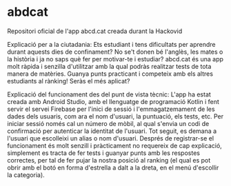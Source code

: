 # abdcat
 Repositori oficial de l'app abcd.cat creada durant la Hackovid

Explicació per a la ciutadania:
Ets estudiant i tens dificultats per aprendre durant aquests dies de confinament? No se't donen bé l'anglès, les mates o la història i ja no saps què fer per motivar-te i estudiar? abcd.cat és una app molt ràpida i senzilla d'utilitzar amb la qual podràs realitzar tests de tota manera de matèries. Guanya punts practicant i competeix amb els altres estudiants al rànking! Seràs el més aplicat?

Explicació del funcionament des del punt de vista tècnic:
L'app ha estat creada amb Android Studio, amb el llenguatge de programació Kotlin i fent servir el servei Firebase per l'inici de sessió i l'emmagatzemament de les dades dels usuaris, com ara el nom d'usuari, la puntuació, els tests, etc. Per iniciar sessió només cal un número de mòbil, al qual s'envia un codi de confirmació per autenticar la identitat de l'usuari. Tot seguit, es demana a l'usuari que escolleixi un alias o nom d'usuari. Després de registrar-se el funcionament és molt senzill i pràcticament no requereix de cap explicació, simplement es tracta de fer tests i guanyar punts amb les respostes correctes, per tal de fer pujar la nostra posició al ranking (el qual es pot obrir amb el botó en forma d'estrella a dalt a la dreta, en el menú d'escollir la categoria).

